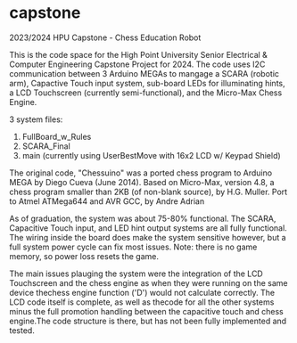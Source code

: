 # capstone
2023/2024 HPU Capstone - Chess Education Robot

This is the code space for the High Point University Senior Electrical & Computer Engineering Capstone
Project for 2024. The code uses I2C communication between 3 Arduino MEGAs to mangage a SCARA (robotic arm),
Capactive Touch input system, sub-board LEDs for illuminating hints, a LCD Touchscreen (currently semi-functional),
and the Micro-Max Chess Engine. 

3 system files:
1) FullBoard_w_Rules
2) SCARA_Final
3) main (currently using UserBestMove with 16x2 LCD w/ Keypad Shield)

The original code, "Chessuino" was a ported chess program to Arduino MEGA by Diego Cueva (June 2014). 
Based on Micro-Max, version 4.8, a chess program smaller than 2KB (of non-blank source), by H.G. Muller. 
Port to Atmel ATMega644 and AVR GCC, by Andre Adrian 

As of graduation, the system was about 75-80% functional. The SCARA, Capacitive Touch input, and LED hint output
systems are all fully functional. The wiring inside the board does make the system sensitive however, but a full
system power cycle can fix most issues. Note: there is no game memory, so power loss resets the game.

The main issues plauging the system were the integration of the LCD Touchscreen and the chess engine as when 
they were running on the same device thechess engine function ('D') would not calculate correctly. 
The LCD code itself is complete, as well as thecode for all the other systems minus the full promotion handling 
between the capacitive touch and chess engine.The code structure is there, but has not been fully implemented and tested.

